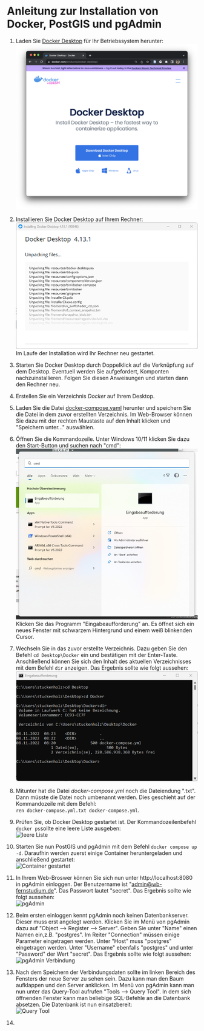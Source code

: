 # Anleitung zur Installation von Docker, PostGIS und pgAdmin

1. Laden Sie [Docker Desktop](https://www.docker.com/products/docker-desktop/) für Ihr Betriebssystem herunter: <br> ![Docker Desktop](./1-docker-desktop.png) 

2. Installieren Sie Docker Desktop auf Ihrem Rechner: <br> ![Docker Desktop installieren](./4-docker-desktop-install.png) 
<br> Im Laufe der Installation wird Ihr Rechner neu gestartet. 

3. Starten Sie Docker Desktop durch Doppelklick auf die Verknüpfung auf dem Desktop. Eventuell werden Sie aufgefordert, Komponten nachzuinstallieren. Folgen Sie diesen Anweisungen und starten dann den Rechner neu.

4. Erstellen Sie ein Verzeichnis *Docker* auf Ihrem Desktop.

5. Laden Sie die Datei [docker-compose.yaml](https://raw.githubusercontent.com/LosWochos76/wbh_addons/main/IuK/DockerInstallation/docker-compose.yml) herunter und speichern Sie die Datei in dem zuvor erstellten Verzeichnis. Im Web-Browser können Sie dazu mit der rechten Maustaste auf den Inhalt klicken und "Speichern unter..." auswählen.

6. Öffnen Sie die Kommandozeile. Unter Windows 10/11 klicken Sie dazu den Start-Button und suchen nach "cmd": <br> ![cmd](./3-cmd.png) <br> Klicken Sie das  Programm "Eingabeaufforderung" an. Es öffnet sich ein neues Fenster mit schwarzem Hintergrund und einem weiß blinkenden Cursor. 

7. Wechseln Sie in das zuvor erstellte Verzeichnis. Dazu geben Sie den Befehl ```cd Desktop\Docker``` ein und bestätigen mit der Enter-Taste. Anschließend können Sie sich den Inhalt des aktuellen Verzeichnisses mit dem Befehl ```dir``` anzeigen. Das Ergebnis sollte wie folgt aussehen: <br> ![Eingabeaufforderung](./2-eingabeaufforderung.png) 

8. Mitunter hat die Datei *docker-compose.yml* noch die Dateiendung ".txt". Dann müsste die Datei noch umbenannt werden. Dies geschieht auf der Kommandozeile mit dem Befehl:<br>
```ren docker-compose.yml.txt docker-compose.yml```.

9. Prüfen Sie, ob Docker Desktop gestartet ist. Der Kommandozeilenbefehl ```docker ps```sollte eine leere Liste ausgeben: <br> ![leere Liste](./5-docker-ps.png)

10. Starten Sie nun PostGIS und pgAdmin mit dem Befehl ```docker compose up -d```. Daraufhin werden zuerst einige Container heruntergeladen und anschließend gestartet: <br> ![Container gestartet](./6-container-gestartet.png)

11. In Ihrem Web-Broswer können Sie sich nun unter http://localhost:8080 in pgAdmin einloggen. Der Benutzername ist "admin@wb-fernstudium.de". Das Passwort lautet "secret". Das Ergebnis sollte wie folgt aussehen: <br> ![pgAdmin](./7-pgadmin.png)

12. Beim ersten einloggen kennt pgAdmin noch keinen Datenbankserver. Dieser muss erst angelegt werden. Klicken Sie im Menü von pgAdmin dazu auf "Object --> Register --> Server". Geben Sie unter "Name" einen Namen ein,z.B. "postgres". Im Reiter "Connection" müssen einige Parameter eingetragen werden. Unter "Host" muss "postgres" eingetragen werden. Unter "Username" ebenfalls "postgres" und unter "Password" der Wert "secret". Das Ergebnis sollte wie folgt aussehen: <br> ![pgAdmin Verbindung](./8-pgadmin-verbindung.png)

13. Nach dem Speichern der Verbindungsdaten sollte im linken Bereich des Fensters der neue Server zu sehen sein. Dazu kann man den Baum aufklappen und den Server anklicken. Im Menü von pgAdmin kann man nun unter das Query-Tool aufrufen "Tools --> Query Tool". In dem sich öffnenden Fenster kann man beliebige SQL-Befehle an die Datenbank absetzen. Die Datenbank ist nun einsatzbereit: <br> ![Query Tool](./9-query-tool.png)

14. 
